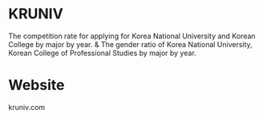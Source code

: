 # KRUNIV
The competition rate for applying for Korea National University and Korean College by major by year. &amp; The gender ratio of Korea National University, Korean College of Professional Studies by major by year.

# Website
kruniv.com
